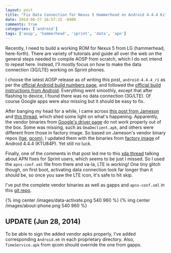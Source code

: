 ```yaml
---
layout: post
title: "Fix Data Connection for Nexus 5 Hammerhead on Android 4.4.4 Kitkat"
date: 2014-06-27 16:57:15 -0400
comments: true
categories: ['android']
tags: ['aosp', 'hammerhead', 'sprint', 'data', 'apn']
---
```


Recently, I need to build a working ROM for Nexus 5 from LG (hammerhead,
here-forth). There are variety of tutorials and guide all over the web on the
general steps needed to compile AOSP from scratch, which I do not intend to
repeat here. Instead, I'll mostly focus on how to make the data connection
(3G/LTE) working on Sprint phones.

<!--more-->

I choose the latest AOSP release as of writing this post, `android-4.4.4_r1` as
per the [official Android build numbers page][build], and followed the 
[official build instructions from Android][instr]. Everything went smoothly, except that
after flashing to device, I found there was no data connection (3G/LTE). Of
course Google apps were also missing but it should be easy to fix.

After banging my head for a while, I came across [this post from Jameson][jam]
and [this thread][thread], which shed some light on what's happening.
Apparently, the vendor binaries from [Google's driver page][driver] do not work
properly out of the box. Some was missing, such as `OmaDmclient.apk`, and others
were different from those in factory image. So based on Jameson's vendor binary
repos ([lge][lge], [qcom][qcom]), I updated them with the binaries from 
[factory image][factory] of Android 4.4.4 (KTU84P). Yet still no luck.

Finally, one of the comments in that post led me to this [xda thread][xda]
talking about APN fixes for Sprint users, which seems to be just I missed. So I
used the `apns-conf.xml` file from there and va-la, LTE is working! One tiny
glitch though, on first boot, activating data connection took far longer than it
should be, so once you saw the LTE icon, it's safe to hit skip.

I've put the complete vendor binaries as well as gapps and `apns-conf.xml` in
this [git repo][repo].

{% img center /images/data-activate.png 540 960 %}
{% img center /images/about-phone.png 540 960 %}

## UPDATE (Jun 28, 2014)

To be able to sign the added vendor apks properly, I've added corresponding
`Android.mk` in each proprietary directory. Also, `TimeService.apk` from qcom
should override the one from gapps.


[build]: https://source.android.com/source/build-numbers.html
[instr]: https://source.android.com/source/building.html
[jam]: http://nosemaj.org/howto-build-android-kitkat-nexus-5
[driver]: https://developers.google.com/android/nexus/drivers#hammerheadktu84p
[factory]: https://developers.google.com/android/nexus/images#hammerheadktu84p
[lge]: https://github.com/jamesonwilliams/vendor_lge_hammerhead
[qcom]: https://github.com/jamesonwilliams/vendor_qcom_hammerhead
[xda]: http://forum.xda-developers.com/google-nexus-5/general/fix-sprint-data-to-custom-roms-t2541924
[repo]: https://github.com/jhshi/aosp.hammerhead.4.4.4_r1.vendor
[thread]: https://groups.google.com/forum/?fromgroups#!topic/android-building/SjdAhFHYj-Q
